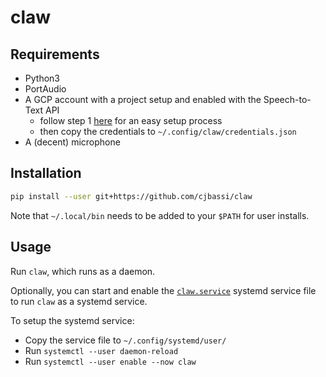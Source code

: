 # claw

## Requirements

- Python3
- PortAudio
- A GCP account with a project setup and enabled with the Speech-to-Text API
	- follow step 1 [here](https://cloud.google.com/speech-to-text/docs/quickstart-client-libraries) for an easy setup process
	- then copy the credentials to `~/.config/claw/credentials.json`
- A (decent) microphone

## Installation

```bash
pip install --user git+https://github.com/cjbassi/claw
```

Note that `~/.local/bin` needs to be added to your `$PATH` for user installs.

## Usage

Run `claw`, which runs as a daemon.

Optionally, you can start and enable the [`claw.service`](./claw.service) systemd service file to run `claw` as a systemd service.

To setup the systemd service:

- Copy the service file to `~/.config/systemd/user/`
- Run `systemctl --user daemon-reload`
- Run `systemctl --user enable --now claw`

